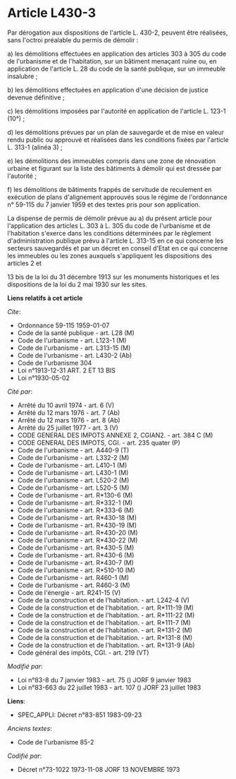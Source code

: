 # Article L430-3

Par dérogation aux dispositions de l'article L. 430-2, peuvent être réalisées, sans l'octroi préalable du permis de démolir :

a) les démolitions effectuées en application des articles 303 à 305 du code de l'urbanisme et de l'habitation, sur un
bâtiment menaçant ruine ou, en application de l'article L. 28 du code de la santé publique, sur un immeuble insalubre ;

b) les démolitions effectuées en application d'une décision de justice devenue définitive ;

c) les démolitions imposées par l'autorité en application de l'article L. 123-1 (10°) ;

d) les démolitions prévues par un plan de sauvegarde et de mise en valeur rendu public ou approuvé et réalisées dans les
conditions fixées par l'article L. 313-1 (alinéa 3) ;

e) les démolitions des immeubles compris dans une zone de rénovation urbaine et figurant sur la liste des bâtiments à démolir
qui est dressée par l'autorité ;

f) les démolitions de bâtiments frappés de servitude de reculement en exécution de plans d'alignement approuvés sous le
régime de l'ordonnance n° 59-115 du 7 janvier 1959 et des textes pris pour son application. 

La dispense de permis de démolir prévue au a) du présent article pour l'application des articles L. 303 à L. 305 du code de
l'urbanisme et de l'habitation s'exerce dans les conditions déterminées par le règlement d'administration publique prévu à
l'article L. 313-15 en ce qui concerne les secteurs sauvegardés et par un décret en conseil d'Etat en ce qui concerne les
immeubles ou les zones auxquels s'appliquent les dispositions des articles 2 et

13 bis de la loi du 31 décembre 1913 sur les monuments historiques et les dispositions de la loi du 2 mai 1930 sur les sites.

**Liens relatifs à cet article**

_Cite_:

  - Ordonnance 59-115 1959-01-07
  - Code de la santé publique - art. L28 (M)
  - Code de l'urbanisme - art. L123-1 (M)
  - Code de l'urbanisme - art. L313-15 (M)
  - Code de l'urbanisme - art. L430-2 (Ab)
  - Code de l'urbanisme 304
  - Loi n°1913-12-31 ART. 2 ET 13 BIS
  - Loi n°1930-05-02

_Cité par_:

  - Arrêté du 10 avril 1974 - art. 6 (V)
  - Arrêté du 12 mars 1976 - art. 7 (Ab)
  - Arrêté du 12 mars 1976 - art. 8 (Ab)
  - Arrêté du 25 juillet 1977 - art. 3 (V)
  - CODE GENERAL DES IMPOTS ANNEXE 2, CGIAN2. - art. 384 C (M)
  - CODE GENERAL DES IMPOTS, CGI. - art. 235 quater (P)
  - Code de l'urbanisme - art. A440-9 (T)
  - Code de l'urbanisme - art. L332-2 (M)
  - Code de l'urbanisme - art. L410-1 (M)
  - Code de l'urbanisme - art. L430-1 (M)
  - Code de l'urbanisme - art. L520-2 (M)
  - Code de l'urbanisme - art. L520-5 (M)
  - Code de l'urbanisme - art. R*130-6 (M)
  - Code de l'urbanisme - art. R*332-1 (M)
  - Code de l'urbanisme - art. R*333-6 (M)
  - Code de l'urbanisme - art. R*430-18 (M)
  - Code de l'urbanisme - art. R*430-19 (M)
  - Code de l'urbanisme - art. R*430-20 (M)
  - Code de l'urbanisme - art. R*430-22 (M)
  - Code de l'urbanisme - art. R*430-5 (M)
  - Code de l'urbanisme - art. R*430-6 (M)
  - Code de l'urbanisme - art. R*430-7 (M)
  - Code de l'urbanisme - art. R*510-10 (M)
  - Code de l'urbanisme - art. R460-1 (M)
  - Code de l'urbanisme - art. R460-3 (M)
  - Code de l'énergie - art. R241-15 (V)
  - Code de la construction et de l'habitation. - art. L242-4 (V)
  - Code de la construction et de l'habitation. - art. R*111-19 (M)
  - Code de la construction et de l'habitation. - art. R*111-22 (M)
  - Code de la construction et de l'habitation. - art. R*111-7 (M)
  - Code de la construction et de l'habitation. - art. R*131-2 (M)
  - Code de la construction et de l'habitation. - art. R*131-8 (M)
  - Code de la construction et de l'habitation. - art. R*131-9 (Ab)
  - Code général des impôts, CGI. - art. 219 (VT)

_Modifié par_:

  - Loi n°83-8 du 7 janvier 1983 - art. 75 () JORF 9 janvier 1983
  - Loi n°83-663 du 22 juillet 1983 - art. 107 () JORF 23 juillet 1983

**Liens**:

  - SPEC_APPLI: Décret n°83-851 1983-09-23

_Anciens textes_:

  - Code de l'urbanisme 85-2

_Codifié par_:

  - Décret n°73-1022 1973-11-08 JORF 13 NOVEMBRE 1973
